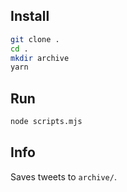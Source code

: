 ## Install

```bash
git clone .
cd .
mkdir archive
yarn
```

## Run

```bash
node scripts.mjs
```

## Info

Saves tweets to `archive/`.

